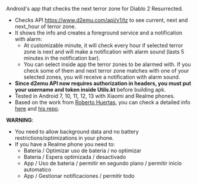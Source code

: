 Android's app that checks the next terror zone for Diablo 2 Resurrected.
- Checks API https://www.d2emu.com/api/v1/tz to see current, next and next_hour of terror zone.
- It shows the info and creates a foreground service and a notification with alarm:
  - At customizable minute, it will check every hour if selected terror zone is next and will make a notification with alarm sound (lasts 5 minutes in the notification bar). 
  - You can select inside app the terror zones to be alarmed with. If you check some of them and next terror zone matches with one of your selected zones, you will receive a notification with alarm sound.
- **Since d2emu API now requires authorization in headers, you must put your username and token inside Utils.kt** before building apk.
- Tested in Android 7, 10, 11, 12, 13 with Xiaomi and Realme phones.
- Based on the work from [Roberto Huertas](https://github.com/robertohuertasm), you can check a detailed info [here](https://robertohuertas.com/2019/06/29/android_foreground_services/) and [his repo](https://github.com/robertohuertasm/endless-service).

**WARNING**:
- You need to allow background data and no battery restrictions/optimizations in your phone.
- If you have a Realme phone you need to:
  - Bateria / Optimizar uso de bateria / no optimizar
  - Bateria / Espera optimizada / desactivado
  - App / Uso de bateria / permitir en segundo plano / permitir inicio automatico
  - App / Gestionar notificaciones / permitir todo